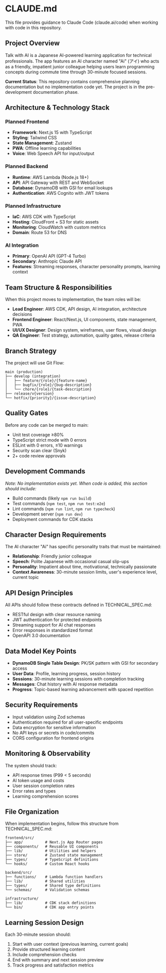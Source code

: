 # CLAUDE.md

This file provides guidance to Claude Code (claude.ai/code) when working with code in this repository.

## Project Overview

Talk with AI is a Japanese AI-powered learning application for technical professionals. The app features an AI character named "Ai" (アイ) who acts as a friendly, impatient junior colleague helping users learn programming concepts during commute time through 30-minute focused sessions.

**Current Status**: This repository contains comprehensive planning documentation but no implementation code yet. The project is in the pre-development documentation phase.

## Architecture & Technology Stack

### Planned Frontend
- **Framework**: Next.js 15 with TypeScript
- **Styling**: Tailwind CSS
- **State Management**: Zustand
- **PWA**: Offline learning capabilities
- **Voice**: Web Speech API for input/output

### Planned Backend
- **Runtime**: AWS Lambda (Node.js 18+)
- **API**: API Gateway with REST and WebSocket
- **Database**: DynamoDB with GSI for email lookups
- **Authentication**: AWS Cognito with JWT tokens

### Planned Infrastructure
- **IaC**: AWS CDK with TypeScript
- **Hosting**: CloudFront + S3 for static assets
- **Monitoring**: CloudWatch with custom metrics
- **Domain**: Route 53 for DNS

### AI Integration
- **Primary**: OpenAI API (GPT-4 Turbo)
- **Secondary**: Anthropic Claude API
- **Features**: Streaming responses, character personality prompts, learning context

## Team Structure & Responsibilities

When this project moves to implementation, the team roles will be:

- **Lead Engineer**: AWS CDK, API design, AI integration, architecture decisions
- **Frontend Engineer**: React/Next.js, UI components, state management, PWA
- **UI/UX Designer**: Design system, wireframes, user flows, visual design  
- **QA Engineer**: Test strategy, automation, quality gates, release criteria

## Branch Strategy

The project will use Git Flow:
```
main (production)
├── develop (integration)
│   ├── feature/{role}/{feature-name}
│   ├── bugfix/{role}/{bug-description}
│   └── chore/{role}/{task-description}
├── release/v{version}
└── hotfix/{priority}/{issue-description}
```

## Quality Gates

Before any code can be merged to main:
- Unit test coverage ≥80%
- TypeScript strict mode with 0 errors
- ESLint with 0 errors, ≤10 warnings
- Security scan clear (Snyk)
- 2+ code review approvals

## Development Commands

*Note: No implementation exists yet. When code is added, this section should include:*
- Build commands (likely `npm run build`)
- Test commands (`npm test`, `npm run test:e2e`) 
- Lint commands (`npm run lint`, `npm run typecheck`)
- Development server (`npm run dev`)
- Deployment commands for CDK stacks

## Character Design Requirements

The AI character "Ai" has specific personality traits that must be maintained:
- **Relationship**: Friendly junior colleague
- **Speech**: Polite Japanese with occasional casual slip-ups
- **Personality**: Impatient about time, motivational, technically passionate
- **Context Awareness**: 30-minute session limits, user's experience level, current topic

## API Design Principles

All APIs should follow these contracts defined in TECHNICAL_SPEC.md:
- RESTful design with clear resource naming
- JWT authentication for protected endpoints
- Streaming support for AI chat responses
- Error responses in standardized format
- OpenAPI 3.0 documentation

## Data Model Key Points

- **DynamoDB Single Table Design**: PK/SK pattern with GSI for secondary access
- **User Data**: Profile, learning progress, session history
- **Sessions**: 30-minute learning sessions with completion tracking
- **Messages**: Chat history with AI response metadata
- **Progress**: Topic-based learning advancement with spaced repetition

## Security Requirements

- Input validation using Zod schemas
- Authentication required for all user-specific endpoints
- Data encryption for sensitive information
- No API keys or secrets in code/commits
- CORS configuration for frontend origins

## Monitoring & Observability

The system should track:
- API response times (P99 < 5 seconds)
- AI token usage and costs
- User session completion rates
- Error rates and types
- Learning comprehension scores

## File Organization

When implementation begins, follow this structure from TECHNICAL_SPEC.md:
```
frontend/src/
├── app/          # Next.js App Router pages
├── components/   # Reusable UI components
├── lib/          # Utilities and helpers
├── store/        # Zustand state management
├── types/        # TypeScript definitions
└── hooks/        # Custom React hooks

backend/src/
├── functions/    # Lambda function handlers
├── lib/          # Shared utilities
├── types/        # Shared type definitions
└── schemas/      # Validation schemas

infrastructure/
├── lib/          # CDK stack definitions
└── bin/          # CDK app entry points
```

## Learning Session Design

Each 30-minute session should:
1. Start with user context (previous learning, current goals)
2. Provide structured learning content
3. Include comprehension checks
4. End with summary and next session preview
5. Track progress and satisfaction metrics